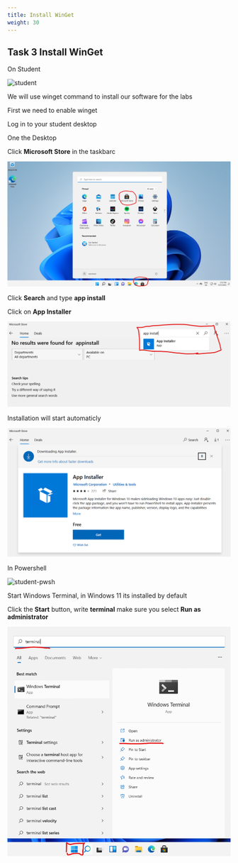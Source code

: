 ```yaml
---
title: Install WinGet
weight: 30
---
```



## Task 3 Install WinGet

On Student

![student](/images/student.png)

We will use winget command to install our software for the labs

First we need to enable winget

Log in to your student desktop

One the Desktop

Click __Microsoft Store__ in the taskbarc

![Alt text](images/003_microsoft_store.png?raw=true "start microsoft store")

Click __Search__ and type __app install__

Click on __App Installer__

![Alt text](images/004_search_appinstall.png?raw=true "start microsoft store")

Installation will start automaticly

![Alt text](images/005_app_installer.png?raw=true "app installer")

In Powershell

![student-pwsh](/images/student-pwsh.png)

Start Windows Terminal, in Windows 11 its installed by default

Click the __Start__ button, write __terminal__ make sure you select __Run as administrator__

![Alt text](images/006_start_winterm.png?raw=true "start winterm")
